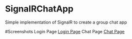 # SignalRChatApp
Simple implementation of SignalR to create a group chat app

#Screenshots
Login Page
[Login Page](http://wchayeb.com/wp-content/uploads/2018/03/1.png)
Chat Page
[Chat Page](http://wchayeb.com/wp-content/uploads/2018/03/2.png)
